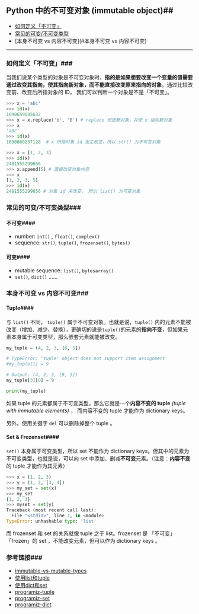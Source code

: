 ## Python 中的不可变对象 (immutable object)##

- [如何定义「不可变」](#如何定义「不可变」)
- [常见的可变/不可变类型](#常见的可变/不可变类型)
- [本身不可变 vs 内容不可变](#本身不可变 vs 内容不可变)

---

### 如何定义「不可变」###

当我们说某个类型的对象是不可变对象时，**指的是如果想要改变一个变量的值需要通过改变其指向，使其指向新对象，而不能直接改变原来指向的对象**。通过比较改变前、改变后所指对象的 ID， 我们可以判断一个对象是不是「不可变」。

```python
>>> x = 'abc'
>>> id(x)
1690659685632
>>> x = x.replace('b', 'B') # replace 创造新对象，并使 x 指向新对象
>>> x
'aBc'
>>> id(x)
1690660237128  # x 所指对象 id 发生改变，所以 str() 为不可变对象
```

```python
>>> x = [1, 2, 3]
>>> id(x)
2481555299656
>>> x.append(5) # 直接改变对象内容
>>> x
[1, 2, 3, 5]
>>> id(x)
2481555299656 # 对象 id 未改变， 所以 list() 为可变对象
```



### 常见的可变/不可变类型###

#### 不可变####

- number:  ```int()``` , ```float()```, ```complex()```
- sequence: ```str()```, ```tuple()```, ```frozenset()```, ```bytes()``` 


#### 可变####

- mutable sequence: ```list()```, ```bytesarray()```
- ```set()```, ```dict()``` ......



### 本身不可变 vs 内容不可变###

#### Tuple####

与 ```list()``` 不同， ```tuple()``` 属于不可变对象。也就是说，```tuple()``` 内的元素不能被改变（增加、减少、替换），更确切的说是```tuple()```的元素的**指向不变**，但如果元素本身属于可变类型，那么嵌套元素就能被改变。

```python
my_tuple = (4, 2, 3, [6, 5])

# TypeError: 'tuple' object does not support item assignment
#my_tuple[1] = 9

# Output: (4, 2, 3, [9, 5])
my_tuple[3][0] = 9

print(my_tuple) 
```

 如果 tuple 的元素都属于不可变类型，那么它就是一个**内容不变的 tuple** *(tuple with immutable elements)* ， 而内容不变的 tuple 才能作为  dictionary keys。

另外，使用关键字 ```del``` 可以删除掉整个 tuple 。

#### Set & Frozenset####

```set()``` 本身属于可变类型，所以 set 不能作为 dictionary keys。但其中的元素为不可变类型，也就是说，可以向 set 中添加、删减**不可变**元素。（注意：**内容不变**的 tuple 才能作为其元素） 

```python
>>> x = (1, 2, 3)
>>> y = (1, 2, [3, 4])
>>> my_set = set(x)
>>> my_set
{1, 2, 3}
>>> myset = set(y)
Traceback (most recent call last):
  File "<stdin>", line 1, in <module>
TypeError: unhashable type: 'list'
```

而 frozenset 和 set 的关系就像 tuple 之于 list。frozenset 是 「不可变」「frozen」的 set ，不能改变元素，但可以作为 dictionary keys 。



### 参考链接###

- [immutable-vs-mutable-types](http://stackoverflow.com/questions/8056130/immutable-vs-mutable-types)
- [使用list和tuple](http://www.liaoxuefeng.com/wiki/0014316089557264a6b348958f449949df42a6d3a2e542c000/0014316724772904521142196b74a3f8abf93d8e97c6ee6000)
- [使用dict和set](http://www.liaoxuefeng.com/wiki/0014316089557264a6b348958f449949df42a6d3a2e542c000/00143167793538255adf33371774853a0ef943280573f4d000)
- [programiz-tuple](https://www.programiz.com/python-programming/tuple)
- [programiz-set](https://www.programiz.com/python-programming/set)
- [programiz-dict](https://www.programiz.com/python-programming/dictionary)


